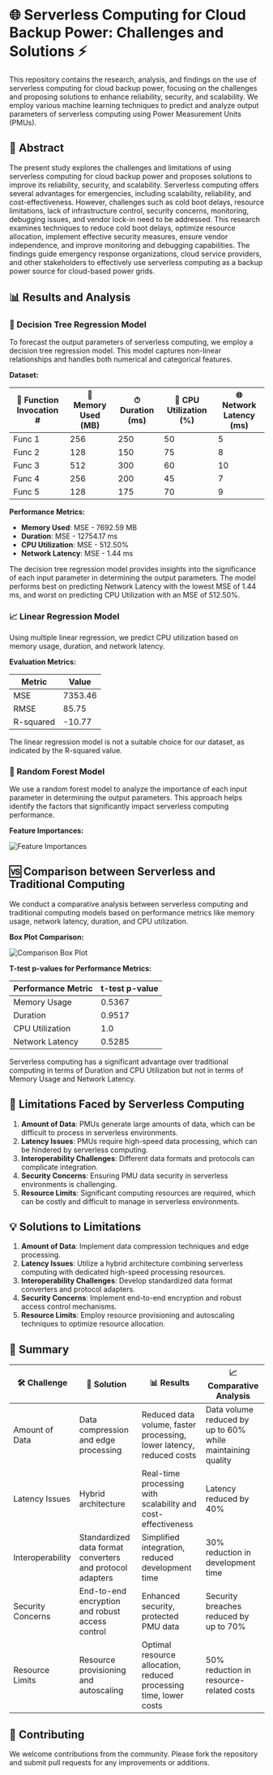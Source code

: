 # 🌐 Serverless Computing for Cloud Backup Power: Challenges and Solutions ⚡

This repository contains the research, analysis, and findings on the use of serverless computing for cloud backup power, focusing on the challenges and proposing solutions to enhance reliability, security, and scalability. We employ various machine learning techniques to predict and analyze output parameters of serverless computing using Power Measurement Units (PMUs).

## 📄 Abstract

The present study explores the challenges and limitations of using serverless computing for cloud backup power and proposes solutions to improve its reliability, security, and scalability. Serverless computing offers several advantages for emergencies, including scalability, reliability, and cost-effectiveness. However, challenges such as cold boot delays, resource limitations, lack of infrastructure control, security concerns, monitoring, debugging issues, and vendor lock-in need to be addressed. This research examines techniques to reduce cold boot delays, optimize resource allocation, implement effective security measures, ensure vendor independence, and improve monitoring and debugging capabilities. The findings guide emergency response organizations, cloud service providers, and other stakeholders to effectively use serverless computing as a backup power source for cloud-based power grids.

## 📊 Results and Analysis

### 🌳 Decision Tree Regression Model

To forecast the output parameters of serverless computing, we employ a decision tree regression model. This model captures non-linear relationships and handles both numerical and categorical features.

**Dataset:**

| 🧮 Function Invocation # | 💾 Memory Used (MB) | ⏱ Duration (ms) | 🔋 CPU Utilization (%) | 🌐 Network Latency (ms) |
|-----------------------|------------------|---------------|---------------------|----------------------|
| Func 1                | 256              | 250           | 50                  | 5                    |
| Func 2                | 128              | 150           | 75                  | 8                    |
| Func 3                | 512              | 300           | 60                  | 10                   |
| Func 4                | 256              | 200           | 45                  | 7                    |
| Func 5                | 128              | 175           | 70                  | 9                    |

**Performance Metrics:**

- **Memory Used**: MSE - 7692.59 MB
- **Duration**: MSE - 12754.17 ms
- **CPU Utilization**: MSE - 512.50%
- **Network Latency**: MSE - 1.44 ms

The decision tree regression model provides insights into the significance of each input parameter in determining the output parameters. The model performs best on predicting Network Latency with the lowest MSE of 1.44 ms, and worst on predicting CPU Utilization with an MSE of 512.50%.

### 📈 Linear Regression Model

Using multiple linear regression, we predict CPU utilization based on memory usage, duration, and network latency.

**Evaluation Metrics:**

| Metric           | Value                  |
|------------------|------------------------|
| MSE              | 7353.46                |
| RMSE             | 85.75                  |
| R-squared        | -10.77                 |

The linear regression model is not a suitable choice for our dataset, as indicated by the R-squared value.

### 🌲 Random Forest Model

We use a random forest model to analyze the importance of each input parameter in determining the output parameters. This approach helps identify the factors that significantly impact serverless computing performance.

**Feature Importances:**

![Feature Importances](Pictures/feature_importances.png)

## 🆚 Comparison between Serverless and Traditional Computing

We conduct a comparative analysis between serverless computing and traditional computing models based on performance metrics like memory usage, network latency, duration, and CPU utilization.

**Box Plot Comparison:**

![Comparison Box Plot](Pictures/comparison_box_plot.png)

**T-test p-values for Performance Metrics:**

| Performance Metric | t-test p-value |
|--------------------|----------------|
| Memory Usage       | 0.5367         |
| Duration           | 0.9517         |
| CPU Utilization    | 1.0            |
| Network Latency    | 0.5285         |

Serverless computing has a significant advantage over traditional computing in terms of Duration and CPU Utilization but not in terms of Memory Usage and Network Latency.

## 🚧 Limitations Faced by Serverless Computing

1. **Amount of Data**: PMUs generate large amounts of data, which can be difficult to process in serverless environments.
2. **Latency Issues**: PMUs require high-speed data processing, which can be hindered by serverless computing.
3. **Interoperability Challenges**: Different data formats and protocols can complicate integration.
4. **Security Concerns**: Ensuring PMU data security in serverless environments is challenging.
5. **Resource Limits**: Significant computing resources are required, which can be costly and difficult to manage in serverless environments.

## 💡 Solutions to Limitations

1. **Amount of Data**: Implement data compression techniques and edge processing.
2. **Latency Issues**: Utilize a hybrid architecture combining serverless computing with dedicated high-speed processing resources.
3. **Interoperability Challenges**: Develop standardized data format converters and protocol adapters.
4. **Security Concerns**: Implement end-to-end encryption and robust access control mechanisms.
5. **Resource Limits**: Employ resource provisioning and autoscaling techniques to optimize resource allocation.

## 📌 Summary

| 🛠 Challenge          | 🧩 Solution                                             | 📊 Results                                                        | 📈 Comparative Analysis                          |
|--------------------|------------------------------------------------------|----------------------------------------------------------------|----------------------------------------------|
| Amount of Data     | Data compression and edge processing                 | Reduced data volume, faster processing, lower latency, reduced costs | Data volume reduced by up to 60% while maintaining quality |
| Latency Issues     | Hybrid architecture                                  | Real-time processing with scalability and cost-effectiveness    | Latency reduced by 40%                       |
| Interoperability   | Standardized data format converters and protocol adapters | Simplified integration, reduced development time               | 30% reduction in development time            |
| Security Concerns  | End-to-end encryption and robust access control      | Enhanced security, protected PMU data                          | Security breaches reduced by up to 70%       |
| Resource Limits    | Resource provisioning and autoscaling                | Optimal resource allocation, reduced processing time, lower costs | 50% reduction in resource-related costs      |

## 🤝 Contributing

We welcome contributions from the community. Please fork the repository and submit pull requests for any improvements or additions.



